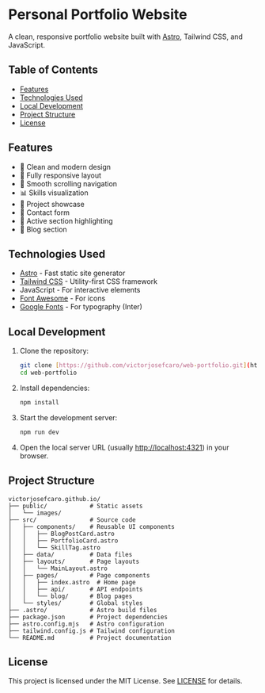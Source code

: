 # Personal Portfolio Website

A clean, responsive portfolio website built with [Astro](https://astro.build/), Tailwind CSS, and JavaScript.

## Table of Contents

- [Features](#features)
- [Technologies Used](#technologies-used)
- [Local Development](#local-development)
- [Project Structure](#project-structure)
- [License](#license)

## Features

- 🎨 Clean and modern design
- 📱 Fully responsive layout
- 🔗 Smooth scrolling navigation
- 📊 Skills visualization
- 📂 Project showcase
- 📝 Contact form
- 🎯 Active section highlighting
- 📄 Blog section

## Technologies Used

- [Astro](https://astro.build/) - Fast static site generator
- [Tailwind CSS](https://tailwindcss.com/) - Utility-first CSS framework
- JavaScript - For interactive elements
- [Font Awesome](https://fontawesome.com/) - For icons
- [Google Fonts](https://fonts.google.com/) - For typography (Inter)

## Local Development

1.  Clone the repository:
    ```bash
    git clone [https://github.com/victorjosefcaro/web-portfolio.git](https://github.com/victorjosefcaro/web-portfolio.git)
    cd web-portfolio
    ```

2.  Install dependencies:
    ```bash
    npm install
    ```

3.  Start the development server:
    ```bash
    npm run dev
    ```

4.  Open the local server URL (usually [http://localhost:4321](http://localhost:4321)) in your browser.

## Project Structure

```
victorjosefcaro.github.io/
├── public/            # Static assets
│   └── images/
├── src/               # Source code
│   ├── components/    # Reusable UI components
│   │   ├── BlogPostCard.astro
│   │   ├── PortfolioCard.astro
│   │   └── SkillTag.astro
│   ├── data/          # Data files
│   ├── layouts/       # Page layouts
│   │   └── MainLayout.astro
│   ├── pages/         # Page components
│   │   ├── index.astro  # Home page
│   │   ├── api/       # API endpoints
│   │   └── blog/      # Blog pages
│   └── styles/        # Global styles
├── .astro/            # Astro build files
├── package.json       # Project dependencies
├── astro.config.mjs   # Astro configuration
├── tailwind.config.js # Tailwind configuration
└── README.md          # Project documentation
```

## License

This project is licensed under the MIT License. See [LICENSE](LICENSE) for details.
